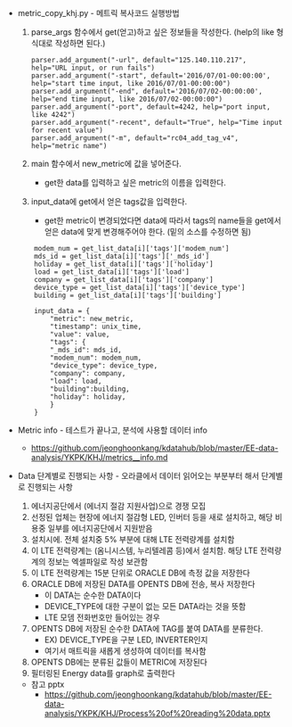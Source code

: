 * metric_copy_khj.py - 메트릭 복사코드 실행방법

	1. parse_args 함수에서 get(얻고)하고 싶은 정보들을 작성한다. (help의 like 형식대로 작성하면 된다.)
		```
		parser.add_argument("-url", default="125.140.110.217", help="URL input, or run fails")
		parser.add_argument("-start", default='2016/07/01-00:00:00', help="start time input, like 2016/07/01-00:00:00")
		parser.add_argument("-end", default='2016/07/02-00:00:00', help="end time input, like 2016/07/02-00:00:00")
		parser.add_argument("-port", default=4242, help="port input, like 4242")
		parser.add_argument("-recent", default="True", help="Time input for recent value")
		parser.add_argument("-m", default="rc04_add_tag_v4", help="metric name")
		```

	2. main 함수에서 new_metric에 값을 넣어준다.
		* get한 data를 입력하고 싶은 metric의 이름을 입력한다.

	3. input_data에 get에서 얻은 tags값을 입력한다.
		* get한 metric이 변경되었다면 data에 따라서 tags의 name들을 get에서 얻은 data에 맞게 변경해주어야 한다. (밑의 소스를 수정하면 됨)
	```
		modem_num = get_list_data[i]['tags']['modem_num']
		mds_id = get_list_data[i]['tags']['_mds_id']
		holiday = get_list_data[i]['tags']['holiday']
		load = get_list_data[i]['tags']['load']
		company = get_list_data[i]['tags']['company']
		device_type = get_list_data[i]['tags']['device_type']
		building = get_list_data[i]['tags']['building']

		input_data = {
		    "metric": new_metric,
		    "timestamp": unix_time,
		    "value": value,
		    "tags": {
			"_mds_id": mds_id,
			"modem_num": modem_num,
			"device_type": device_type,
			"company": company,
			"load": load,
			"building":building,
			"holiday": holiday,
		    }
		}
	```
* Metric info - 테스트가 끝나고, 분석에 사용할 데이터 info
	* https://github.com/jeonghoonkang/kdatahub/blob/master/EE-data-analysis/YKPK/KHJ/metrics__info.md

* Data 단계별로 진행되는 사항 - 오라클에서 데이터 읽어오는 부분부터 해서 단계별로 진행되는 사항
    1. 에너지공단에서 (에너지 절감 지원사업)으로 경쟁 모집
    1. 선정된 업체는 현장에 에너지 절감형 LED, 인버터 등을 새로 설치하고, 해당
       비용중 일부를 에너지공단에서 지원받음
    1. 설치시에. 전체 설치중 5% 부분에 대해 LTE 전력량계를 설치함
	1. 이 LTE 전력량계는 (옴니시스템, 누리텔레콤 등)에서 설치함. 해당 LTE 전력량계의 정보는 엑셀파일로 작성 보관함
    1. 이 LTE 전력량계는 15분 단위로 ORACLE DB에 측정 값을 저장한다
	3. ORACLE DB에 저장된 DATA를 OPENTS DB에 전송, 복사 저장한다
		- 이 DATA는 순수한 DATA이다 
        - DEVICE_TYPE에 대한 구분이 없는 모든 DATA라는 것을 뜻함
        - LTE 모뎀 전화번호만 들어있는 경우
	4. OPENTS DB에 저장된 순수한 DATA에 TAG를 붙여 DATA를 분류한다.
		- EX) DEVICE_TYPE을 구분 LED, INVERTER인지
        - 여기서 매트릭을 새롭게 생성하여 데이터를 복사함
	5. OPENTS DB에는 분류된 값들이 METRIC에 저장된다
	6. 필터링된 Energy data를 graph로 출력한다
	* 참고 pptx
		* https://github.com/jeonghoonkang/kdatahub/blob/master/EE-data-analysis/YKPK/KHJ/Process%20of%20reading%20data.pptx
